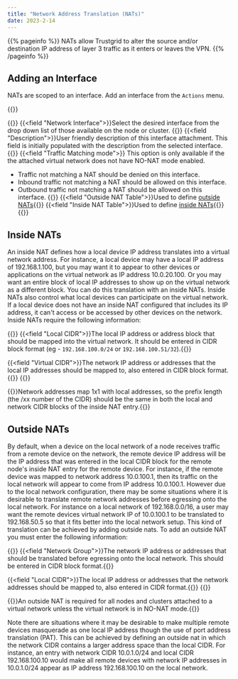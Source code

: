 ```yaml
---
title: "Network Address Translation (NATs)"
date: 2023-2-14
---
```


{{% pageinfo %}}
NATs allow Trustgrid to alter the source and/or destination IP address of layer 3 traffic as it enters or leaves the VPN.
{{% /pageinfo %}}


## Adding an Interface

NATs are scoped to an interface. Add an interface from the `Actions` menu.

{{<tgimg src="add-interface.png" caption="Add Interface dialog" alt="Dialog to add interface. Options to select an interface, provide a description">}}

{{<fields>}}
{{<field "Network Interface">}}Select the desired interface from the drop down list of those available on the node or cluster. {{</field>}}
{{<field "Description">}}User friendly description of this interface attachment. This field is initially populated with the description from the selected interface. {{</field>}}
{{<field "Traffic Matching mode">}} This option is only available if the the attached virtual network does not have NO-NAT mode enabled.
* Traffic not matching a NAT should be denied on this interface. 
* Inbound traffic not matching a NAT should be allowed on this interface. 
* Outbound traffic not matching a NAT should be allowed on this interface.
{{</field>}}
{{<field "Outside NAT Table">}}Used to define [outside NATs](#outside-nats){{</field>}}
{{<field "Inside NAT Table">}}Used to define [inside NATs](#inside-nats){{</field>}}
{{</fields>}}

## Inside NATs

An inside NAT defines how a local device IP address translates into a virtual network address. For instance, a local device may have a local IP address of 192.168.1.100, but you may want it to appear to other devices or applications on the virtual network as IP address 10.0.20.100. Or you may want an entire block of local IP addresses to show up on the virtual network as a different block. You can do this translation with an inside NATs. Inside NATs also control what local devices can participate on the virtual network. If a local device does not have an inside NAT configured that includes its IP address, it can't access or be accessed by other devices on the network. Inside NATs require the following information:

{{<fields>}}
{{<field "Local CIDR">}}The local IP address or address block that should be mapped into the virtual network. It should be entered in CIDR block format (eg - `192.168.100.0/24` or `192.168.100.51/32`).{{</field>}}

{{<field "Virtual CIDR">}}The network IP address or addresses that the local IP addresses should be mapped to, also entered in CIDR block format.{{</field>}}
{{</fields>}}

{{<alert>}}Network addresses map 1x1 with local addresses, so the prefix length (the /xx number of the CIDR) should be the same in both the local and network CIDR blocks of the inside NAT entry.{{</alert>}}

## Outside NATs

By default, when a device on the local network of a node receives traffic from a remote device on the network, the remote device IP address will be the IP address that was entered in the local CIDR block for the remote node's inside NAT entry for the remote device. For instance, if the remote device was mapped to network address 10.0.100.1, then its traffic on the local network will appear to come from IP address 10.0.100.1. However due to the local network configuration, there may be some situations where it is desirable to translate remote network addresses before egressing onto the local network. For instance on a local network of 192.168.0.0/16, a user may want the remote devices virtual network IP of 10.0.100.1 to be translated to 192.168.50.5 so that it fits better into the local network setup. This kind of translation can be achieved by adding outside nats. To add an outside NAT you must enter the following information:

{{<fields>}}
{{<field "Network Group">}}The network IP address or addresses that should be translated before egressing onto the local network. This should be entered in CIDR block format.{{</field>}}

{{<field "Local CIDR">}}The local IP address or addresses that the network addresses should be mapped to, also entered in CIDR format.{{</field>}}
{{</fields>}}

{{<alert type="note">}}An outside NAT is required for all nodes and clusters attached to a virtual network unless the virtual network is in NO-NAT mode.{{</alert>}}

Note there are situations where it may be desirable to make multiple remote devices masquerade as one local IP address though the use of port address translation (PAT). This can be achieved by defining an outside nat in which the network CIDR contains a larger address space than the local CIDR. For instance, an entry with network CIDR 10.0.1.0/24 and local CIDR 192.168.100.10 would make all remote devices with network IP addresses in 10.0.1.0/24 appear as IP address 192.168.100.10 on the local network.

